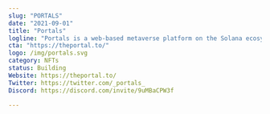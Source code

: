 ```yaml
---
slug: "PORTALS"
date: "2021-09-01"
title: "Portals"
logline: "Portals is a web-based metaverse platform on the Solana ecosystem. it will be able to explore a dense, virtual Neo-Tokyo/New York and explore a single city block with hundreds of fun things to do and discover."
cta: "https://theportal.to/"
logo: /img/portals.svg
category: NFTs
status: Building
Website: https://theportal.to/
Twitter: https://twitter.com/_portals_
Discord: https://discord.com/invite/9uMBaCPW3f

---
```

